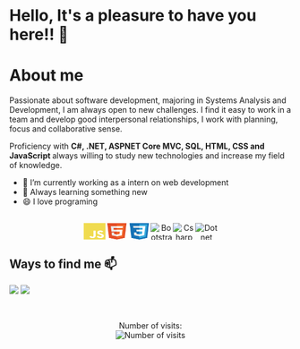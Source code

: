 # Hello, It's a pleasure to have you here!! 👋

# About me
   
  Passionate about software development, majoring in Systems Analysis and Development, I am always open to new challenges. I find it easy to work in a team and develop good interpersonal relationships, I work with planning, focus and collaborative sense.

Proficiency with <b> C#, .NET, ASPNET Core MVC, SQL, HTML, CSS and JavaScript </b> always willing to study new technologies and increase my field of knowledge.

- 🔭 I’m currently working as a intern on web development
- 🌱 Always learning something new
- 😄 I love programing



##

<div align="center" style="display: flex; justify-content: center; align-items: center; flex-direction: row">  
   <img align="center" alt="Rafa-Js" height="30" width="40" src="https://raw.githubusercontent.com/devicons/devicon/master/icons/javascript/javascript-plain.svg">
   <img align="center" alt="Rafa-HTML" height="30" width="40" src="https://raw.githubusercontent.com/devicons/devicon/master/icons/html5/html5-original.svg">
   <img align="center" alt="Rafa-CSS" height="30" width="40" src="https://raw.githubusercontent.com/devicons/devicon/master/icons/css3/css3-original.svg">
   <img align="center" alt="Bootstrap" height="30" width="40" src="https://cdn.jsdelivr.net/gh/devicons/devicon/icons/bootstrap/bootstrap-original.svg" />
   <img align="center" alt="Csharp" height="30" width="40" src="https://cdn.jsdelivr.net/gh/devicons/devicon/icons/csharp/csharp-original.svg" />
   <img align="center" alt="Dotnet" height="30" width="40" src="https://cdn.jsdelivr.net/gh/devicons/devicon@master/icons/dotnetcore/dotnetcore-original.svg" />
  <!-- <img align="center" alt="Flutter" height="30" width="40" src="https://cdn.jsdelivr.net/gh/devicons/devicon/icons/flutter/flutter-original.svg" />-->
</div>
  
  
  ##

<!--Contact badges: https://dev.to/envoy_/150-badges-for-github-pnk-->

## Ways to find me 📫
<div>
   
 <a href = "mailto:gugaalves92@hotmail.com"><img src="https://img.shields.io/badge/-Email-%23333?style=for-the-badge&logo=gmail&logoColor=white" target="_blank"></a> 
  <a href = "https://www.linkedin.com/in/gustavo-oliveira-310bb41b7/"><img src="https://img.shields.io/badge/-LinkedIn-%230077B5?style=for-the-badge&logo=linkedin&logoColor=white" target="_blank"></a> 
</div>
 <abbr title=""></abbr>
  
  
<div>
  <br/>
  <p align="center">
    Number of visits: <br> <img src="https://profile-counter.glitch.me/GuruDevOp7884/count.svg" alt="Number of visits">
  </p>
</div>




